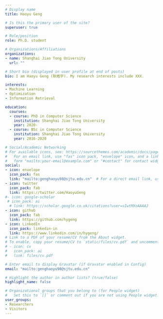 ```yaml
---
# Display name
title: Haoyu Geng

# Is this the primary user of the site?
superuser: true

# Role/position
role: Ph.D. student

# Organizations/Affiliations
organizations:
- name: Shanghai Jiao Tong University
  url: ""

# Short bio (displayed in user profile at end of posts)
bio: I am Haoyu Geng (耿皓宇). My research interests include XXX.

interests:
- Machine Learning
- Optimization
- Information Retrieval

education:
  courses:
  - course: PhD in Computer Science
    institution: Shanghai Jiao Tong University
    year: 2020-
  - course: BSc in Computer Science
    institution: Shanghai Jiao Tong University
    year: 2016-2020

# Social/Academic Networking
# For available icons, see: https://sourcethemes.com/academic/docs/page-builder/#icons
#   For an email link, use "fas" icon pack, "envelope" icon, and a link in the
#   form "mailto:your-email@example.com" or "#contact" for contact widget.
social:
- icon: envelope
  icon_pack: fas
  link: "mailto:genghaoyu98@sjtu.edu.cn"  # For a direct email link, use "mailto:test@example.org".
- icon: twitter
  icon_pack: fab
  link: https://twitter.com/HaoyuGeng
#- icon: google-scholar
 # icon_pack: ai
  # link: https://scholar.google.co.uk/citations?user=sIwtMXoAAAAJ
- icon: github
  icon_pack: fab
  link: https://github.com/hygeng
- icon: LinkedIn
  icon_pack: linkedin-in
  link: https://www.linkedin.com/in/hygeng/
# Link to a PDF of your resume/CV from the About widget.
# To enable, copy your resume/CV to `static/files/cv.pdf` and uncomment the lines below.
# - icon: cv
#   icon_pack: ai
#   link: files/cv.pdf

# Enter email to display Gravatar (if Gravatar enabled in Config)
email: "mailto:genghaoyu98@sjtu.edu.cn"

# Highlight the author in author lists? (true/false)
highlight_name: false

# Organizational groups that you belong to (for People widget)
#   Set this to `[]` or comment out if you are not using People widget.
user_groups:
- Researchers
- Visitors
---
```



